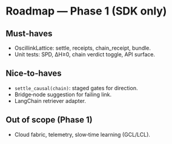 # Roadmap — Phase 1 (SDK only)

## Must‑haves
- OscillinkLattice: settle, receipts, chain_receipt, bundle.
- Unit tests: SPD, ΔH≥0, chain verdict toggle, API surface.

## Nice‑to‑haves
- `settle_causal(chain)`: staged gates for direction.
- Bridge‑node suggestion for failing link.
- LangChain retriever adapter.

## Out of scope (Phase 1)
- Cloud fabric, telemetry, slow‑time learning (GCL/LCL).
